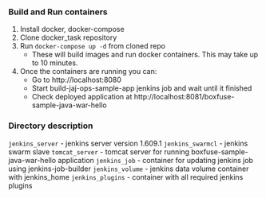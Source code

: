 ### Build and Run containers

1. Install docker, docker-compose
2. Clone docker_task repository
3. Run `docker-compose up -d` from cloned repo
    * These will build images and run docker containers. This may take up to 10 minutes.
4. Once the containers are running you can:
    * Go to http://localhost:8080
    * Start build-jaj-ops-sample-app jenkins job and wait until it finished
    * Check deployed application at http://localhost:8081/boxfuse-sample-java-war-hello


### Directory description

`jenkins_server`  - jenkins server version 1.609.1
`jenkins_swarmcl` - jenkins swarm slave
`tomcat_server`   - tomcat server for running boxfuse-sample-java-war-hello application
`jenkins_job`     - container for updating jenkins job using jenkins-job-builder
`jenkins_volume`  - jenkins data volume container with jenkins_home
`jenkins_plugins` - container with all required jenkins plugins